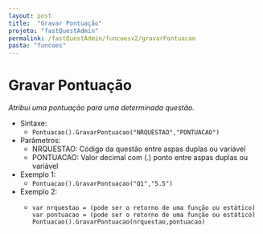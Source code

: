 ```yaml
---
layout: post
title:  "Gravar Pontuação"
projeto: "fastQuestAdmin"
permalink: /fastQuestAdmin/funcoesv2/gravarPontuacao
pasta: "funcoes"
---	
```


# Gravar Pontuação
*Atribui uma pontuação para uma determinada questão.*

- Sintaxe:
  - `Pontuacao().GravarPontuacao("NRQUESTAO","PONTUACAO")`
- Parâmetros:
  - NRQUESTAO: Código da questão entre aspas duplas ou variável
  - PONTUACAO: Valor decimal com (.) ponto entre aspas duplas ou variável
- Exemplo 1:
  - `Pontuacao().GravarPontuacao("Q1","5.5")`
- Exemplo 2:
  - <pre>
    <code>var nrquestao = (pode ser o retorno de uma função ou estático)
    var pontuacao = (pode ser o retorno de uma função ou estático)
    Pontuacao().GravarPontuacao(nrquestao,pontuacao)<code>
    <pre>
